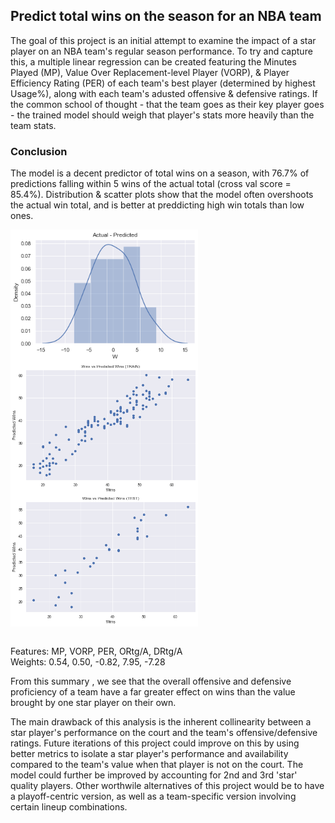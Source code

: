 ## Predict total wins on the season for an NBA team
The goal of this project is an initial attempt to examine the impact of a star player on an NBA team's regular season performance. To try and capture this, a multiple linear regression can be created featuring the Minutes Played (MP), Value Over Replacement-level Player (VORP), & Player Efficiency Rating (PER) of each team's best player (determined by highest Usage%), along with each team's adusted offensive & defensive ratings. If the common school of thought - that the team goes as their key player goes - the trained model should weigh that player's stats more heavily than the team stats. 

### Conclusion
The model is a decent predictor of total wins on a season, with 76.7% of predictions falling within 5 wins of the actual total (cross val score = 85.4%). Distribution & scatter plots show that the model often overshoots the actual win total, and is better at preddicting high win totals than low ones.  

<img src="https://github.com/djolaleye/NBA-wins-predictor/blob/main/Data_vis/nba_dist.png?raw=true" width=300 align=left>
<img src="https://github.com/djolaleye/NBA-wins-predictor/blob/main/Data_vis/Tr_wins.png?raw=true" width=300 align=center>
<img src="https://github.com/djolaleye/NBA-wins-predictor/blob/main/Data_vis/Ts_wins.png?raw=true" width=300 align=center>  



<br> Features: MP, VORP, PER, ORtg/A, DRtg/A  
Weights: 0.54, 0.50, -0.82, 7.95, -7.28  
  
From this summary , we see that the overall offensive and defensive proficiency of a team have a far greater effect on wins than the value brought by one star player on their own.


The main drawback of this analysis is the inherent collinearity between a star player's performance on the court and the team's offensive/defensive ratings. Future iterations of this project could improve on this by using better metrics to isolate a star player's performance and availability compared to the team's value when that player is not on the court. The model could further be improved by accounting for 2nd and 3rd 'star' quality players. Other worthwile alternatives of this project would be to have a playoff-centric version, as well as a team-specific version involving certain lineup combinations.
